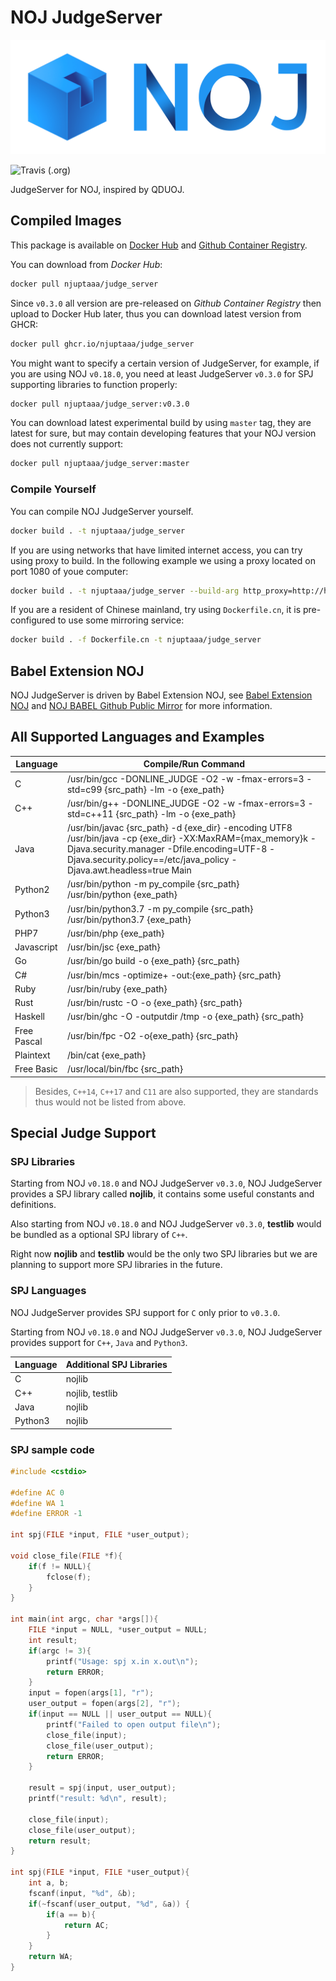 # NOJ JudgeServer
![NOJ JudgeServer](noj_banner.png)

![Travis (.org)](https://img.shields.io/travis/NJUPTAAA/NOJ_JudgeServer.svg?style=flat-square)

JudgeServer for NOJ, inspired by QDUOJ.

## Compiled Images

This package is available on [Docker Hub](https://hub.docker.com/repository/docker/njuptaaa/judge_server) and [Github Container Registry](https://github.com/orgs/NJUPTAAA/packages/container/package/judge_server).

You can download from *Docker Hub*:

```bash
docker pull njuptaaa/judge_server
```

Since `v0.3.0` all version are pre-released on *Github Container Registry* then upload to Docker Hub later, thus you can download latest version from GHCR:

```bash
docker pull ghcr.io/njuptaaa/judge_server
```

You might want to specify a certain version of JudgeServer, for example, if you are using NOJ `v0.18.0`, you need at least JudgeServer `v0.3.0` for SPJ supporting libraries to function properly:

```bash
docker pull njuptaaa/judge_server:v0.3.0
```

You can download latest experimental build by using `master` tag, they are latest for sure, but may contain developing features that your NOJ version does not currently support:

```bash
docker pull njuptaaa/judge_server:master
```

### Compile Yourself

You can compile NOJ JudgeServer yourself.

```bash
docker build . -t njuptaaa/judge_server
```

If you are using networks that have limited internet access, you can try using proxy to build. In the following example we using a proxy located on port 1080 of youe computer:

```bash
docker build . -t njuptaaa/judge_server --build-arg http_proxy=http://host.docker.internal:1080 --build-arg https_proxy=http://host.docker.internal:1080
```

If you are a resident of Chinese mainland, try using `Dockerfile.cn`, it is pre-configured to use some mirroring service:

```bash
docker build . -f Dockerfile.cn -t njuptaaa/judge_server
```

## Babel Extension NOJ

NOJ JudgeServer is driven by Babel Extension NOJ, see [Babel Extension NOJ](https://github.com/ZsgsDesign/NOJ/tree/master/app/Babel/Extension/noj) and [NOJ BABEL Github Public Mirror](https://njuptaaa.github.io/babel/) for more information.

## All Supported Languages and Examples

|Language|Compile/Run Command|
|--------|-------------------|
|C|/usr/bin/gcc -DONLINE_JUDGE -O2 -w -fmax-errors=3 -std=c99 {src_path} -lm -o {exe_path}|
|C++|/usr/bin/g++ -DONLINE_JUDGE -O2 -w -fmax-errors=3 -std=c++11 {src_path} -lm -o {exe_path}|
|Java|/usr/bin/javac {src_path} -d {exe_dir} -encoding UTF8<br>/usr/bin/java -cp {exe_dir} -XX:MaxRAM={max_memory}k -Djava.security.manager -Dfile.encoding=UTF-8 -Djava.security.policy==/etc/java_policy -Djava.awt.headless=true Main|
|Python2|/usr/bin/python -m py_compile {src_path}<br>/usr/bin/python {exe_path}|
|Python3|/usr/bin/python3.7 -m py_compile {src_path}<br>/usr/bin/python3.7 {exe_path}|
|PHP7|/usr/bin/php {exe_path}|
|Javascript|/usr/bin/jsc {exe_path}|
|Go|/usr/bin/go build -o {exe_path} {src_path}|
|C#|/usr/bin/mcs -optimize+ -out:{exe_path} {src_path}|
|Ruby|/usr/bin/ruby {exe_path}|
|Rust|/usr/bin/rustc -O -o {exe_path} {src_path}|
|Haskell|/usr/bin/ghc -O -outputdir /tmp -o {exe_path} {src_path}|
|Free Pascal|/usr/bin/fpc -O2 -o{exe_path} {src_path}|
|Plaintext|/bin/cat {exe_path}|
|Free Basic|/usr/local/bin/fbc {src_path}|

> Besides, `C++14`, `C++17` and `C11` are also supported, they are standards thus would not be listed from above.

## Special Judge Support

### SPJ Libraries

Starting from NOJ `v0.18.0` and NOJ JudgeServer `v0.3.0`, NOJ JudgeServer provides a SPJ library called **nojlib**, it contains some useful constants and definitions. 

Also starting from NOJ `v0.18.0` and NOJ JudgeServer `v0.3.0`, **testlib** would be bundled as a optional SPJ library of `C++`.

Right now **nojlib** and **testlib** would be the only two SPJ libraries but we are planning to support more SPJ libraries in the future.

### SPJ Languages

NOJ JudgeServer provides SPJ support for `C` only prior to `v0.3.0`.

Starting from NOJ `v0.18.0` and NOJ JudgeServer `v0.3.0`, NOJ JudgeServer provides support for `C++`, `Java` and `Python3`.

|Language|Additional SPJ Libraries|
|--------|-------------------|
|C|nojlib|
|C++|nojlib, testlib|
|Java|nojlib|
|Python3|nojlib|

### SPJ sample code

```cpp
#include <cstdio>

#define AC 0
#define WA 1
#define ERROR -1

int spj(FILE *input, FILE *user_output);

void close_file(FILE *f){
    if(f != NULL){
        fclose(f);
    }
}

int main(int argc, char *args[]){
    FILE *input = NULL, *user_output = NULL;
    int result;
    if(argc != 3){
        printf("Usage: spj x.in x.out\n");
        return ERROR;
    }
    input = fopen(args[1], "r");
    user_output = fopen(args[2], "r");
    if(input == NULL || user_output == NULL){
        printf("Failed to open output file\n");
        close_file(input);
        close_file(user_output);
        return ERROR;
    }

    result = spj(input, user_output);
    printf("result: %d\n", result);
    
    close_file(input);
    close_file(user_output);
    return result;
}

int spj(FILE *input, FILE *user_output){
    int a, b;
    fscanf(input, "%d", &b);
    if(~fscanf(user_output, "%d", &a)) {
        if(a == b){
            return AC;
        }
    }
    return WA;
}
```